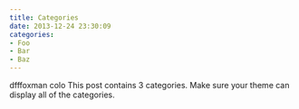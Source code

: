 ```yaml
---
title: Categories
date: 2013-12-24 23:30:09
categories:
- Foo
- Bar
- Baz
---
```

dfffoxman colo
This post contains 3 categories. Make sure your theme can display all of the categories.
